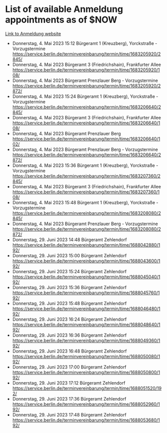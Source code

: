 # List of available Anmeldung appointments as of $NOW
[Link to Anmeldung website](https://service.berlin.de/terminvereinbarung/termin/tag.php?termin=1&anliegen[]=120686&dienstleisterlist=122210,122217,327316,122219,327312,122227,327314,122231,327346,122243,327348,122254,122252,329742,122260,329745,122262,329748,122271,327278,122273,327274,122277,327276,330436,122280,327294,122282,327290,122284,327292,122291,327270,122285,327266,122286,327264,122296,327268,150230,329760,122297,327286,122294,327284,122312,329763,122314,329775,122304,327330,122311,327334,122309,327332,317869,122281,327352,122279,329772,122283,122276,327324,122274,327326,122267,329766,122246,327318,122251,327320,122257,327322,122208,327298,122226,327300&herkunft=http%3A%2F%2Fservice.berlin.de%2Fdienstleistung%2F120686%2F)
- Donnerstag, 4. Mai 2023 15:12 Bürgeramt 1 (Kreuzberg), Yorckstraße - Vorzugstermine https://service.berlin.de/terminvereinbarung/termin/time/1683205920/2845/
- Donnerstag, 4. Mai 2023  Bürgeramt 3 (Friedrichshain), Frankfurter Allee https://service.berlin.de/terminvereinbarung/termin/time/1683205920/108/
- Donnerstag, 4. Mai 2023  Bürgeramt Prenzlauer Berg - Vorzugstermine https://service.berlin.de/terminvereinbarung/termin/time/1683205920/2872/
- Donnerstag, 4. Mai 2023 15:24 Bürgeramt 1 (Kreuzberg), Yorckstraße - Vorzugstermine https://service.berlin.de/terminvereinbarung/termin/time/1683206640/2845/
- Donnerstag, 4. Mai 2023  Bürgeramt 3 (Friedrichshain), Frankfurter Allee https://service.berlin.de/terminvereinbarung/termin/time/1683206640/108/
- Donnerstag, 4. Mai 2023  Bürgeramt Prenzlauer Berg https://service.berlin.de/terminvereinbarung/termin/time/1683206640/102/
- Donnerstag, 4. Mai 2023  Bürgeramt Prenzlauer Berg - Vorzugstermine https://service.berlin.de/terminvereinbarung/termin/time/1683206640/2872/
- Donnerstag, 4. Mai 2023 15:36 Bürgeramt 1 (Kreuzberg), Yorckstraße - Vorzugstermine https://service.berlin.de/terminvereinbarung/termin/time/1683207360/2845/
- Donnerstag, 4. Mai 2023  Bürgeramt 3 (Friedrichshain), Frankfurter Allee https://service.berlin.de/terminvereinbarung/termin/time/1683207360/108/
- Donnerstag, 4. Mai 2023 15:48 Bürgeramt 1 (Kreuzberg), Yorckstraße - Vorzugstermine https://service.berlin.de/terminvereinbarung/termin/time/1683208080/2845/
- Donnerstag, 4. Mai 2023  Bürgeramt Prenzlauer Berg - Vorzugstermine https://service.berlin.de/terminvereinbarung/termin/time/1683208080/2872/
- Donnerstag, 29. Juni 2023 14:48 Bürgeramt Zehlendorf https://service.berlin.de/terminvereinbarung/termin/time/1688042880/192/
- Donnerstag, 29. Juni 2023 15:00 Bürgeramt Zehlendorf https://service.berlin.de/terminvereinbarung/termin/time/1688043600/192/
- Donnerstag, 29. Juni 2023 15:24 Bürgeramt Zehlendorf https://service.berlin.de/terminvereinbarung/termin/time/1688045040/192/
- Donnerstag, 29. Juni 2023 15:36 Bürgeramt Zehlendorf https://service.berlin.de/terminvereinbarung/termin/time/1688045760/192/
- Donnerstag, 29. Juni 2023 15:48 Bürgeramt Zehlendorf https://service.berlin.de/terminvereinbarung/termin/time/1688046480/192/
- Donnerstag, 29. Juni 2023 16:24 Bürgeramt Zehlendorf https://service.berlin.de/terminvereinbarung/termin/time/1688048640/192/
- Donnerstag, 29. Juni 2023 16:36 Bürgeramt Zehlendorf https://service.berlin.de/terminvereinbarung/termin/time/1688049360/192/
- Donnerstag, 29. Juni 2023 16:48 Bürgeramt Zehlendorf https://service.berlin.de/terminvereinbarung/termin/time/1688050080/192/
- Donnerstag, 29. Juni 2023 17:00 Bürgeramt Zehlendorf https://service.berlin.de/terminvereinbarung/termin/time/1688050800/192/
- Donnerstag, 29. Juni 2023 17:12 Bürgeramt Zehlendorf https://service.berlin.de/terminvereinbarung/termin/time/1688051520/192/
- Donnerstag, 29. Juni 2023 17:36 Bürgeramt Zehlendorf https://service.berlin.de/terminvereinbarung/termin/time/1688052960/192/
- Donnerstag, 29. Juni 2023 17:48 Bürgeramt Zehlendorf https://service.berlin.de/terminvereinbarung/termin/time/1688053680/192/

